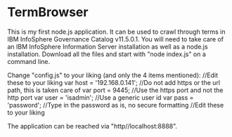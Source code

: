 # TermBrowser
This is my first node.js application. It can be used to crawl through terms in IBM InfoSphere Governance Catalog v11.5.0.1. You will need to take care of an IBM InfoSphere Information Server installation as well as a node.js installation. Download all the files and start with "node index.js" on a command line.

Change "config.js" to your liking (and only the 4 items mentioned):
//Edit these to your liking
var host = '192.168.0.141';
//Do not add https or the url path, this is taken care of
var port = 9445;
//Use the https port and not the http port
var user = 'isadmin';
//Use a generic user id
var pass = 'password';
//Type in the password as is, no secure formatting
//Edit these to your liking

The application can be reached via "http//localhost:8888".
